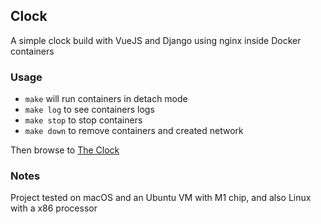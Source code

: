 ## Clock

A simple clock build with VueJS and Django using nginx inside Docker containers

### Usage

- `make` will run containers in detach mode
- `make log` to see containers logs
- `make stop` to stop containers
- `make down` to remove containers and created network

Then browse to [The Clock](http://localhost:8080)

### Notes

Project tested on macOS and an Ubuntu VM with M1 chip, and also Linux with a x86 processor
